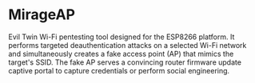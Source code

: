 # MirageAP
Evil Twin Wi-Fi pentesting tool designed for the ESP8266 platform. It performs targeted deauthentication attacks on a selected Wi-Fi network and simultaneously creates a fake access point (AP) that mimics the target's SSID. The fake AP serves a convincing router firmware update captive portal to capture credentials or perform social engineering.

